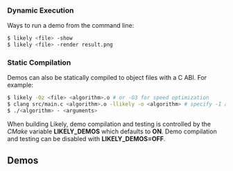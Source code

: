### Dynamic Execution
Ways to run a demo from the command line:

```bash
$ likely <file> -show
$ likely <file> -render result.png
```

### Static Compilation
Demos can also be statically compiled to object files with a C ABI.
For example:

```bash
$ likely -Oz <file> <algorithm>.o # or -O3 for speed optimization
$ clang src/main.c <algorithm>.o -llikely -o <algorithm> # specify -I and -L as needed
$ ./<algorithm> - <arguments>
```

When building Likely, demo compilation and testing is controlled by the *CMake* variable **LIKELY_DEMOS** which defaults to **ON**.
Demo compilation and testing can be disabled with **LIKELY_DEMOS=OFF**.

Demos
-----

<div id="demos"></div>
<script>
var html = ""
var demos = [
 ["Mandelbrot Set", "600 400 -2.f32 -1.f32 3.f32 2.f32 20"],
 ["Gabor Wavelet" , "192 192 64.f32 64.f32 0.f32 128.f32 0.f32"],
 ["Average Face"  , ""]]
var index = 0
demos.forEach(function(demo) {
 var fileName = demo[0].toLowerCase().replace(" ", "_");
 if (index % 2 == 0)
  html = html + '<div class="row">'
 html = html
  + '<div class="col-sm-12 col-md-6">'
  + '  <div class="thumbnail">'
  + '    <a href="?href=' + fileName + '">'
  + '      <img src="https://github.com/biometrics/likely/releases/download/v0.1/' + fileName + '.jpg" width=384 height=384>'
  + '    </a>'
  + '    <div class="caption">'
  + '      <h3>' + demo[0] + '</h3>'
  + '      <dl class="dl-horizontal">'
  + '        <dt>Likely Source File</dt>'
  + '        <dd><a href="http://raw.github.com/biometrics/likely/gh-pages/library/' + fileName + '.md">library/' + fileName + '.md</a></dd>'
  + '        <dt>Generated LLVM IR</dt>'
  + '        <dd><a href="https://raw.githubusercontent.com/biometrics/likely/gh-pages/ir/demos/' + fileName + '.ll">single-core</a> &'
  + '            <a href="https://raw.githubusercontent.com/biometrics/likely/gh-pages/ir/demos/' + fileName + '-m.ll">multi-core</a></dd>'
  + '        <dt>Arguments</dt>'
  + '        <dd>' + demo[1] + '</dd>'
  + '      </dl>'
  + '    </div>'
  + '  </div>'
  + '</div>'
 if (index % 2 == 1)
  html = html + '</div> <br>'
 index = index + 1
})
document.getElementById("demos").innerHTML = html;
</script>
